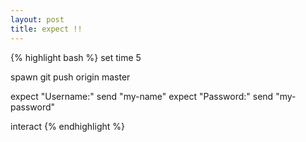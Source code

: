 ```yaml
---
layout: post
title: expect !!
---
```


{% highlight bash %}
set time 5

spawn git push origin master

expect "Username:"
send "my-name"
expect "Password:"
send "my-password"

interact
{% endhighlight %}
